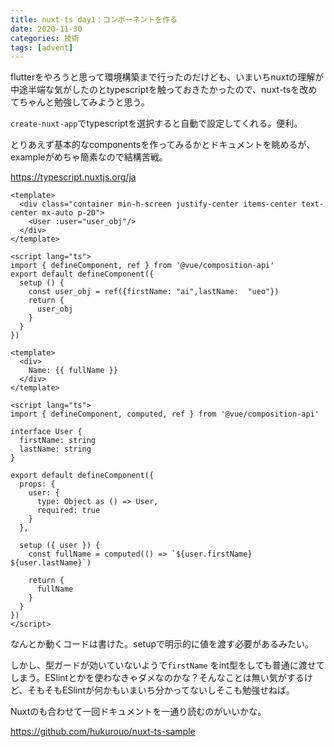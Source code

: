 ```yaml
---
title: nuxt-ts day1：コンポーネントを作る
date: 2020-11-30
categories: 技術
tags: [advent]
---
```


flutterをやろうと思って環境構築まで行ったのだけども、いまいちnuxtの理解が中途半端な気がしたのとtypescriptを触っておきたかったので、nuxt-tsを改めてちゃんと勉強してみようと思う。


`create-nuxt-app`でtypescriptを選択すると自動で設定してくれる。便利。

とりあえず基本的なcomponentsを作ってみるかとドキュメントを眺めるが、exampleがめちゃ簡素なので結構苦戦。

https://typescript.nuxtjs.org/ja



```ts{}[]
<template>
  <div class="container min-h-screen justify-center items-center text-center mx-auto p-20">
    <User :user="user_obj"/>
  </div>
</template>

<script lang="ts">
import { defineComponent, ref } from '@vue/composition-api'
export default defineComponent({
  setup () {
    const user_obj = ref({firstName: "ai",lastName:  "ueo"})
    return {
      user_obj
    }
  }
})
```

```ts{}[]
<template>
  <div>
    Name: {{ fullName }}
  </div>
</template>

<script lang="ts">
import { defineComponent, computed, ref } from '@vue/composition-api'

interface User {
  firstName: string
  lastName: string
}

export default defineComponent({
  props: {
    user: {
      type: Object as () => User,
      required: true
    }
  },

  setup ({ user }) {
    const fullName = computed(() => `${user.firstName} ${user.lastName}`)

    return {
      fullName
    }
  }
})
</script>
```

なんとか動くコードは書けた。setupで明示的に値を渡す必要があるみたい。

しかし、型ガードが効いていないようで`firstName` をint型をしても普通に渡せてしまう。ESlintとかを使わなきゃダメなのかな？そんなことは無い気がするけど、そもそもESlintが何かもいまいち分かってないしそこも勉強せねば。

Nuxtのも合わせて一回ドキュメントを一通り読むのがいいかな。

https://github.com/hukurouo/nuxt-ts-sample


